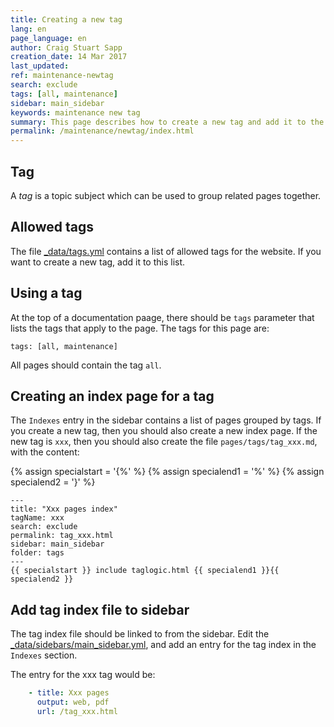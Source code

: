 ```yaml
---
title: Creating a new tag
lang: en
page_language: en
author: Craig Stuart Sapp
creation_date: 14 Mar 2017
last_updated:
ref: maintenance-newtag
search: exclude
tags: [all, maintenance]
sidebar: main_sidebar
keywords: maintenance new tag
summary: This page describes how to create a new tag and add it to the page indexes.
permalink: /maintenance/newtag/index.html
---
```


## Tag ##

A *tag* is a topic subject which can be used to group related pages together.

## Allowed tags ##

The file [_data/tags.yml](https://github.com/humdrum-tools/vhv-documentation/tree/master/_data/tags.yml) contains a list of allowed tags for the website. If you want to
create a new tag, add it to this list.

## Using a tag ##

At the top of a documentation paage, there should be `tags` parameter that lists
the tags that apply to the page.  The tags for this page are:

```liquid
tags: [all, maintenance]
```

All pages should contain the tag `all`.


## Creating an index page for a tag ##

The `Indexes` entry in the sidebar contains a list of pages grouped by tags.
If you create a new tag, then you should also create a new index page.  If the new
tag is `xxx`, then you should also create the file `pages/tags/tag_xxx.md`, with the 
content:

{% assign specialstart = '{%' %}
{% assign specialend1 = '%' %}
{% assign specialend2 = '}' %}

```liquid
---
title: "Xxx pages index"
tagName: xxx
search: exclude
permalink: tag_xxx.html
sidebar: main_sidebar
folder: tags
---
{{ specialstart }} include taglogic.html {{ specialend1 }}{{ specialend2 }}
```

## Add tag index file to sidebar ##

The tag index file should be linked to from the sidebar.  Edit the 
[_data/sidebars/main_sidebar.yml](https://github.com/humdrum-tools/vhv-documentation/tree/master/_data/sidebars/main_sidebar.yml), and add an entry for the tag index in the `Indexes` section.

The entry for the xxx tag would be:

```yml
    - title: Xxx pages
      output: web, pdf
      url: /tag_xxx.html
```

